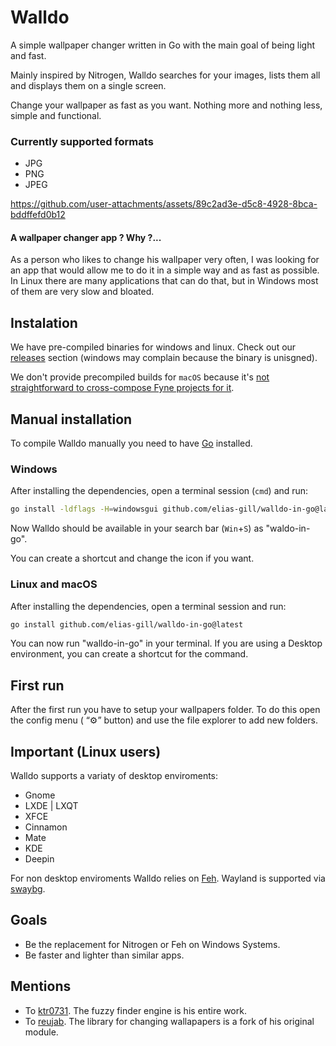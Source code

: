 # Walldo
A simple wallpaper changer written in Go with the main goal of being light and fast.

Mainly inspired by Nitrogen, Walldo searches for your images, lists them all 
and displays them on a single screen.

Change your wallpaper as fast as you want. Nothing more and nothing less, simple and functional.

### Currently supported formats
+ JPG
+ PNG
+ JPEG

https://github.com/user-attachments/assets/89c2ad3e-d5c8-4928-8bca-bddffefd0b12

#### A wallpaper changer app ? Why ?... 
As a person who likes to change his wallpaper very often, I was looking for an app that would allow me to do it in a 
simple way and as fast as possible. In Linux there are many applications that can do that, 
but in Windows most of them are very slow and bloated.

## Instalation
We have pre-compiled binaries for windows and linux. Check out our [releases](https://github.com/Elias-Gill/walldo/releases) section (windows may complain because the binary is unisgned).

We don't provide precompiled builds for `macOS` because it's [not straightforward to cross-compose Fyne projects for it](https://github.com/fyne-io/fyne-cross#build-the-docker-image-for-osxdarwinapple-cross-compiling).

## Manual installation
To compile Walldo manually you need to have [Go](https://go.dev/doc/install) installed.

### Windows
After installing the dependencies, open a terminal session (`cmd`) and run:
```sh
go install -ldflags -H=windowsgui github.com/elias-gill/walldo-in-go@latest
```
Now Walldo should be available in your search bar (`Win`+`S`) as "waldo-in-go".

You can create a shortcut and change the icon if you want.

### Linux and macOS
After installing the dependencies, open a terminal session and run:
```sh
go install github.com/elias-gill/walldo-in-go@latest
```
You can now run "walldo-in-go" in your terminal. If you are using a Desktop environment, you can create a shortcut for the command.

## First run
 After the first run you have to setup your wallpapers folder. To do this open the config menu ( “⚙” button) and use the file explorer to add new folders.

## Important (Linux users)
Walldo supports a variaty of desktop enviroments:
- Gnome
- LXDE | LXQT
- XFCE
- Cinnamon 
- Mate 
- KDE
- Deepin

For non desktop enviroments Walldo relies on [Feh](https://wiki.archlinux.org/title/Feh).
Wayland is supported via [swaybg](https://github.com/swaywm/swaybg).

## Goals
+ Be the replacement for Nitrogen or Feh on Windows Systems. 
+ Be faster and lighter than similar apps.

## Mentions
+ To [ktr0731](https://github.com/ktr07310). The fuzzy finder engine is his entire work.
+ To [reujab](https://github.com/reujab/wallpaper). The library for changing wallapapers is a fork of his original module.
